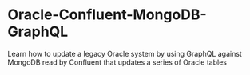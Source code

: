 # Oracle-Confluent-MongoDB-GraphQL
Learn how to update a legacy Oracle system by using GraphQL against MongoDB read by Confluent that updates a series of Oracle tables
